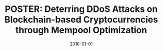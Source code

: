 ---
title: "POSTER: Deterring DDoS Attacks on Blockchain-based Cryptocurrencies through Mempool Optimization"
collection: publications
permalink: /publication/2018-01-01-POSTER-Deterring-DDoS-Attacks-on-Blockchain-based-Cryptocurrencies-through-Mempool-Optimization
date: 2018-01-01
venue: 'In the proceedings of Proceedings of the 2018 on Asia Conference on Computer and Communications Security, AsiaCCS 2018, Incheon, Republic of Korea, June 04-08, 2018'
paperurl: 'https://doi.org/10.1145/3196494.3201584'
citation: ' Muhammad Saad,  My Thai,  David Mohaisen, &quot;POSTER: Deterring DDoS Attacks on Blockchain-based Cryptocurrencies through Mempool Optimization.&quot; In the proceedings of Proceedings of the 2018 on Asia Conference on Computer and Communications Security, AsiaCCS 2018, Incheon, Republic of Korea, June 04-08, 2018, 2018.'
---